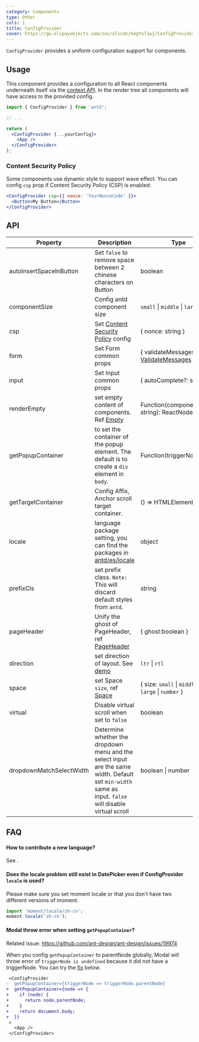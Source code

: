 ```yaml
---
category: Components
type: Other
cols: 1
title: ConfigProvider
cover: https://gw.alipayobjects.com/zos/alicdn/kegYxl1wj/ConfigProvider.svg
---
```


`ConfigProvider` provides a uniform configuration support for components.

## Usage

This component provides a configuration to all React components underneath itself via the [context API](https://facebook.github.io/react/docs/context.html). In the render tree all components will have access to the provided config.

```jsx
import { ConfigProvider } from 'antd';

// ...

return (
  <ConfigProvider {...yourConfig}>
    <App />
  </ConfigProvider>
);
```

### Content Security Policy

Some components use dynamic style to support wave effect. You can config `csp` prop if Content Security Policy (CSP) is enabled:

```jsx
<ConfigProvider csp={{ nonce: 'YourNonceCode' }}>
  <Button>My Button</Button>
</ConfigProvider>
```

## API

| Property | Description | Type | Default | Version |
| --- | --- | --- | --- | --- |
| autoInsertSpaceInButton | Set `false` to remove space between 2 chinese characters on Button | boolean | true |  |
| componentSize | Config antd component size | `small` \| `middle` \| `large` | - |  |
| csp | Set [Content Security Policy](https://developer.mozilla.org/en-US/docs/Web/HTTP/CSP) config | { nonce: string } | - |  |
| form | Set Form common props | { validateMessages?: [ValidateMessages](/components/form/#validateMessages) } | - |  |
| input | Set Input common props | { autoComplete?: string } | - | 4.2.0 |
| renderEmpty | set empty content of components. Ref [Empty](/components/empty/) | Function(componentName: string): ReactNode | - |  |
| getPopupContainer | to set the container of the popup element. The default is to create a `div` element in `body`. | Function(triggerNode) | `() => document.body` |  |
| getTargetContainer | Config Affix, Anchor scroll target container. | () => HTMLElement | () => window | 4.2.0 |
| locale | language package setting, you can find the packages in [antd/es/locale](http://unpkg.com/antd/es/locale/) | object |  |
| prefixCls | set prefix class. `Note:` This will discard default styles from `antd`. | string | ant |  |
| pageHeader | Unify the ghost of PageHeader, ref [PageHeader](/components/page-header) | { ghost:boolean } | true |  |
| direction | set direction of layout. See [demo](#components-config-provider-demo-direction) | `ltr` \| `rtl` | `ltr` |  |
| space | set Space `size`, ref [Space](/components/space) | { size: `small` \| `middle` \| `large` \| `number` } | - | 4.1.0 |
| virtual | Disable virtual scroll when set to `false` | boolean | - | 4.3.0 |
| dropdownMatchSelectWidth | Determine whether the dropdown menu and the select input are the same width. Default set `min-width` same as input. `false` will disable virtual scroll | boolean \| number | - | 4.3.0 |

## FAQ

#### How to contribute a new language?

See [<Adding new language>](/docs/react/i18n#Adding-newplanguage).

#### Does the locale problem still exist in DatePicker even if ConfigProvider `locale` is used?

Please make sure you set moment locale or that you don't have two different versions of moment.

```js
import 'moment/locale/zh-cn';
moment.locale('zh-cn');
```

#### Modal throw error when setting `getPopupContainer`?

Related issue: https://github.com/ant-design/ant-design/issues/19974

When you config `getPopupContainer` to parentNode globally, Modal will throw error of `triggerNode is undefined` because it did not have a triggerNode. You can try the [fix](https://github.com/afc163/feedback-antd/commit/3e4d1ad1bc1a38460dc3bf3c56517f737fe7d44a) below.

```diff
 <ConfigProvider
-  getPopupContainer={triggerNode => triggerNode.parentNode}
+  getPopupContainer={node => {
+    if (node) {
+      return node.parentNode;
+    }
+    return document.body;
+  }}
 >
   <App />
 </ConfigProvider>
```
